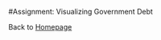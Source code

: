 #Assignment: Visualizing Government Debt




Back to [Homepage](https://jeromelek.github.io/tellingstorieswithdataportfolio/)
